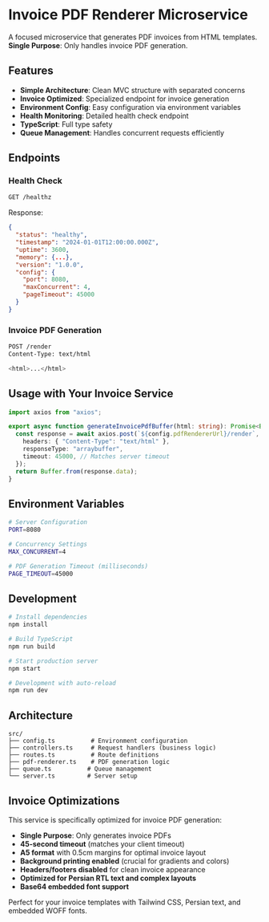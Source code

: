 # Invoice PDF Renderer Microservice

A focused microservice that generates PDF invoices from HTML templates. **Single Purpose**: Only handles invoice PDF generation.

## Features

- **Simple Architecture**: Clean MVC structure with separated concerns
- **Invoice Optimized**: Specialized endpoint for invoice generation
- **Environment Config**: Easy configuration via environment variables
- **Health Monitoring**: Detailed health check endpoint
- **TypeScript**: Full type safety
- **Queue Management**: Handles concurrent requests efficiently

## Endpoints

### Health Check

```bash
GET /healthz
```

Response:

```json
{
  "status": "healthy",
  "timestamp": "2024-01-01T12:00:00.000Z",
  "uptime": 3600,
  "memory": {...},
  "version": "1.0.0",
  "config": {
    "port": 8080,
    "maxConcurrent": 4,
    "pageTimeout": 45000
  }
}
```

### Invoice PDF Generation

```bash
POST /render
Content-Type: text/html

<html>...</html>
```

## Usage with Your Invoice Service

```typescript
import axios from "axios";

export async function generateInvoicePdfBuffer(html: string): Promise<Buffer> {
  const response = await axios.post(`${config.pdfRendererUrl}/render`, html, {
    headers: { "Content-Type": "text/html" },
    responseType: "arraybuffer",
    timeout: 45000, // Matches server timeout
  });
  return Buffer.from(response.data);
}
```

## Environment Variables

```bash
# Server Configuration
PORT=8080

# Concurrency Settings
MAX_CONCURRENT=4

# PDF Generation Timeout (milliseconds)
PAGE_TIMEOUT=45000
```

## Development

```bash
# Install dependencies
npm install

# Build TypeScript
npm run build

# Start production server
npm start

# Development with auto-reload
npm run dev
```

## Architecture

```
src/
├── config.ts          # Environment configuration
├── controllers.ts     # Request handlers (business logic)
├── routes.ts          # Route definitions
├── pdf-renderer.ts    # PDF generation logic
├── queue.ts          # Queue management
└── server.ts         # Server setup
```

## Invoice Optimizations

This service is specifically optimized for invoice PDF generation:

- **Single Purpose**: Only generates invoice PDFs
- **45-second timeout** (matches your client timeout)
- **A5 format** with 0.5cm margins for optimal invoice layout
- **Background printing enabled** (crucial for gradients and colors)
- **Headers/footers disabled** for clean invoice appearance
- **Optimized for Persian RTL text and complex layouts**
- **Base64 embedded font support**

Perfect for your invoice templates with Tailwind CSS, Persian text, and embedded WOFF fonts.
